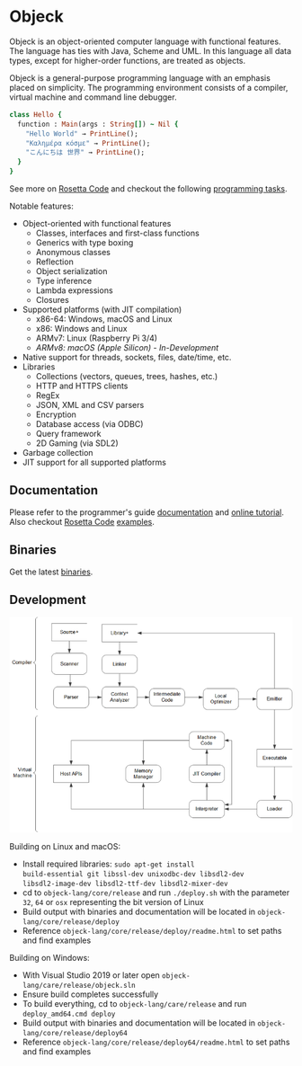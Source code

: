 # Objeck
Objeck is an object-oriented computer language with functional features. The language has ties with Java, Scheme and UML. In this language all data types, except for higher-order functions, are treated as objects.

Objeck is a general-purpose programming language with an emphasis placed on simplicity. The programming environment consists of a compiler, virtual machine and command line debugger.

```ruby
class Hello {
  function : Main(args : String[]) ~ Nil {
    "Hello World" → PrintLine();
    "Καλημέρα κόσμε" → PrintLine();
    "こんにちは 世界" → PrintLine();
  }
}
```

See more on [Rosetta Code](http://rosettacode.org/wiki/Category:Objeck) and checkout the following [programming tasks](programs/rc).

Notable features:
* Object-oriented with functional features
  * Classes, interfaces and first-class functions
  * Generics with type boxing
  * Anonymous classes 
  * Reflection 
  * Object serialization 
  * Type inference
  * Lambda expressions
  * Closures
* Supported platforms (with JIT compilation)
  * x86-64: Windows, macOS and Linux
  * x86: Windows and Linux
  * ARMv7: Linux (Raspberry Pi 3/4)
  * _ARMv8: macOS (Apple Silicon) - In-Development_
* Native support for threads, sockets, files, date/time, etc.
* Libraries 
  * Collections (vectors, queues, trees, hashes, etc.)
  * HTTP and HTTPS clients
  * RegEx
  * JSON, XML and CSV parsers
  * Encryption
  * Database access (via ODBC)
  * Query framework
  * 2D Gaming (via SDL2)
* Garbage collection
* JIT support for all supported platforms

## Documentation
Please refer to the programmer's guide [documentation](https://www.objeck.org/doc/api/index.html) and [online tutorial](https://www.objeck.org/getting_started.html). Also checkout [Rosetta Code](http://rosettacode.org/wiki/Category:Objeck) [examples](programs/rc).

## Binaries
Get the latest [binaries](https://sourceforge.net/projects/objeck-lang/).

## Development 
![alt text](images/design2.png "Compiler & VM")

Building on Linux and macOS:
*  Install required libraries: <code>sudo apt-get install build-essential git libssl-dev unixodbc-dev libsdl2-dev libsdl2-image-dev libsdl2-ttf-dev libsdl2-mixer-dev</code>
*  cd to <code>objeck-lang/core/release</code> and run <code>./deploy.sh</code> with the parameter <code>32</code>, <code>64</code> or <code>osx</code> representing the bit version of Linux
*  Build output with binaries and documentation will be located in <code>objeck-lang/core/release/deploy</code>
*  Reference <code>objeck-lang/core/release/deploy/readme.html</code> to set paths and find examples

Building on Windows:
*  With Visual Studio 2019 or later open <code>objeck-lang/care/release/objeck.sln</code>
*  Ensure build completes successfully
*  To build everything, cd to <code>objeck-lang/care/release</code> and run <code>deploy_amd64.cmd deploy</code>
*  Build output with binaries and documentation will be located in <code>objeck-lang/core/release/deploy64</code>
*  Reference <code>objeck-lang/core/release/deploy64/readme.html</code> to set paths and find examples